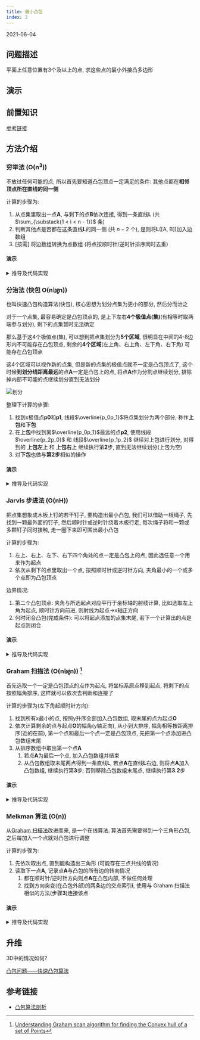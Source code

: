 ```yaml
---
title: 最小凸包
index: 3
---
```


2021-06-04

## 问题描述

平面上任意位置有3个及以上的点, 求这些点的最小外接凸多边形

## 演示

<Show />

## 前置知识

[参考链接](./pinp#凸多边形)

## 方法介绍

### 穷举法 (O(n<sup>3</sup>))

不放过任何可能的点, 所以首先要知道凸包顶点一定满足的条件: 其他点都在**相邻顶点所在直线的同一侧**

计算的步骤为:

1. 从点集里取出一点**A**, 与剩下的点**B**依次连接, 得到一条直线**L** (共 $\sum_{\substack{1 < i < n - 1}}$ 条)
2. 判断其他点是否都在这条直线**L**的同一侧 (共 $n - 2$ 个), 是则将**L**([A, B])加入边数组
3. [按需] 将边数组转换为点数组 (将点按顺时针/逆时针排序同时去重)

#### 演示

<Play :algorithm="exhaust" :speed="80" />

<details>
<summary>推导及代码实现</summary>

<<< @/blog/algorithm/components/melkman/exhaust.ts

</details>

### 分治法 (快包 O(n㏒n))

也叫快速凸包构造算法(快包), 核心思想为划分点集为更小的部分, 然后分而治之

对于一个点集, 最容易确定是凸包顶点的, 是上下左右**4个极值点(集)**(有相等时取两端参与划分), 剩下的点集暂时无法确定

那么基于这4个极值点(集), 可以想到把点集划分为**5个区域**, 很明显在中间的4-8边形内不可能存在凸包顶点, 剩余的**4个区域**(左上角、右上角、左下角、右下角) 可能存在凸包顶点

这4个区域可以视作新的点集, 但是新的点集的极值点就不一定是凸包顶点了, 这个时候**到划分线距离最远**的点**A**一定是凸包上的点, 将点**A**作为分割点继续划分, 排除掉内部不可能的点继续划分直到无法划分

![划分](melkman/divide.png)

整理下计算的步骤:

1. 找到x极值点**p0**和**p1**, 线段$\overline{p_0p_1}$将点集划分为两个部分, 称作**上包**和**下包**
2. 在**上包**中找到离$\overline{p_0p_1}$最远的点**p2**, 使用线段$\overline{p_2p_0}$ 和 线段$\overline{p_1p_2}$ 继续对上包进行划分, 对得到的 **上包左上** 和 **上包右上** 继续执行第**2**步, 直到无法继续划分(上包为空)
3. 对**下包**也做与**第2步**相似的操作

#### 演示

<Play :algorithm="divide" :speed="250" />

<details>
<summary>推导及代码实现</summary>

<<< @/blog/algorithm/components/melkman/divide.ts

</details>

### Jarvis 步进法 (O(nH))

把点集想象成木板上钉的若干钉子, 要构造出最小凸包, 我们可以借助一根绳子, 先找到一颗最外面的钉子, 然后顺时针或逆时针绕着木板行走, 每次绳子将和一颗或多颗钉子同时接触, 走一圈下来即可围出最小凸包

计算的步骤为:

1. 左上、右上、左下、右下四个角处的点一定是凸包上的点, 因此选任意一个用来作为起点
2. 依次从剩下的点里取出一个点, 按照顺时针或逆时针方向, 夹角最小的一个或多个点即为凸包顶点

边界情况:

1. 第二个凸包顶点: 夹角与所选起点对应平行于坐标轴的射线计算, 比如选取左上角为起点, 顺时针方向前进, 则射线为起点→x轴正方向
2. 何时闭合凸包(完成条件): 可以将起点添加的点集末尾, 若下一个计算出的点是起点则闭合

#### 演示

<Play :algorithm="divide" />

<details>
<summary>推导及代码实现</summary>

```ts

```

</details>

### Graham 扫描法 (O(n㏒n)) [^GrahamScan]

首先选取一个一定是凸包顶点的点作为起点, 将坐标系原点移到起点, 将剩下的点按照幅角排序, 这样就可以依次去判断和连接了

计算的步骤为(左下角起顺时针方向):

1. 找到所有x最小的点, 按照y升序全部加入凸包数组, 取末尾的点为起点**O**
2. 依次计算剩余的点与起点**O**的幅角(y轴正向), 从小到大排序, 幅角相等按距离排序(近的在前), 第一个点和最后一个点一定是凸包顶点, 先把第一个点添加进凸包数组末尾
3. 从排序数组中取出第一个点**A**
    1. 若点**A**为最后一个点, 加入凸包数组并结束
    2. 从凸包数组取末尾两点得到一条直线**L**, 若点**A**在直线**L**右边, 则将点**A**加入凸包数组, 继续执行第**3**步; 否则移除凸包数组末尾点, 继续执行第**3.2**步

#### 演示

<Play :algorithm="divide" />

<details>
<summary>推导及代码实现</summary>

```ts

```

</details>

### Melkman 算法 (O(n))

从[Graham 扫描法](#graham-扫描法-o-n㏒n)改进而来, 是一个在线算法. 算法首先需要得到一个三角形凸包, 之后每加入一个点就对凸包进行调整

计算的步骤为:

1. 先依次取出点, 直到能构造出三角形 (可能存在三点共线的情况)
2. 读取下一点**A**, 记录点**A**与凸包的所有边的转向情况
    1. 都在顺时针/逆时针方向则点**A**在凸包内部, 不做任何处理
    2. 找到方向突变(在凸包外部)的两条边的交点索引**i**, 使用与 Graham 扫描法相似的方法(步骤**3**)连接该点

#### 演示

<Play :algorithm="divide" />

<details>
<summary>推导及代码实现</summary>

```ts

```

</details>

## 升维

3D中的情况如何?

[凸包问题——快速凸包算法](https://zhuanlan.zhihu.com/p/166105080)

## 参考链接

- [凸包算法剖析](https://cyw3.github.io/YalesonChan/2016/ConvexHull.html)

[^GrahamScan]: [Understanding Graham scan algorithm for finding the Convex hull of a set of Points](https://muthu.co/understanding-graham-scan-algorithm-for-finding-the-convex-hull-of-a-set-of-points/)

<script lang="ts">
import Show from './components/melkman/Show.vue'
import Play from './components/melkman/Play.vue'
import exhaust from './components/melkman/exhaust'
import divide from './components/melkman/divide'

export default { components: { Show, Play }, methods: { exhaust, divide } }
</script>
